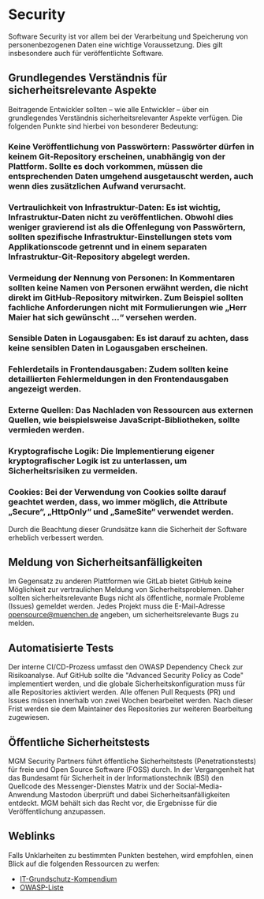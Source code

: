 # Security

Software Security ist vor allem bei der Verarbeitung und Speicherung von personenbezogenen Daten eine wichtige Voraussetzung. Dies gilt insbesondere auch für veröffentlichte Software.

## Grundlegendes Verständnis für sicherheitsrelevante Aspekte

Beitragende Entwickler sollten – wie alle Entwickler – über ein grundlegendes Verständnis sicherheitsrelevanter Aspekte verfügen. Die folgenden Punkte sind hierbei von besonderer Bedeutung:

### Keine Veröffentlichung von Passwörtern: Passwörter dürfen in keinem Git-Repository erscheinen, unabhängig von der Plattform. Sollte es doch vorkommen, müssen die entsprechenden Daten umgehend ausgetauscht werden, auch wenn dies zusätzlichen Aufwand verursacht.

### Vertraulichkeit von Infrastruktur-Daten: Es ist wichtig, Infrastruktur-Daten nicht zu veröffentlichen. Obwohl dies weniger gravierend ist als die Offenlegung von Passwörtern, sollten spezifische Infrastruktur-Einstellungen stets vom Applikationscode getrennt und in einem separaten Infrastruktur-Git-Repository abgelegt werden.

### Vermeidung der Nennung von Personen: In Kommentaren sollten keine Namen von Personen erwähnt werden, die nicht direkt im GitHub-Repository mitwirken. Zum Beispiel sollten fachliche Anforderungen nicht mit Formulierungen wie „Herr Maier hat sich gewünscht …“ versehen werden.

### Sensible Daten in Logausgaben: Es ist darauf zu achten, dass keine sensiblen Daten in Logausgaben erscheinen.

### Fehlerdetails in Frontendausgaben: Zudem sollten keine detaillierten Fehlermeldungen in den Frontendausgaben angezeigt werden.

### Externe Quellen: Das Nachladen von Ressourcen aus externen Quellen, wie beispielsweise JavaScript-Bibliotheken, sollte vermieden werden.

### Kryptografische Logik: Die Implementierung eigener kryptografischer Logik ist zu unterlassen, um Sicherheitsrisiken zu vermeiden.

### Cookies: Bei der Verwendung von Cookies sollte darauf geachtet werden, dass, wo immer möglich, die Attribute „Secure“, „HttpOnly“ und „SameSite“ verwendet werden.

Durch die Beachtung dieser Grundsätze kann die Sicherheit der Software erheblich verbessert werden.

## Meldung von Sicherheitsanfälligkeiten

Im Gegensatz zu anderen Plattformen wie GitLab bietet GitHub keine Möglichkeit zur vertraulichen Meldung von Sicherheitsproblemen. Daher sollten sicherheitsrelevante Bugs nicht als öffentliche, normale Probleme (Issues) gemeldet werden. Jedes Projekt muss die E-Mail-Adresse opensource@muenchen.de angeben, um sicherheitsrelevante Bugs zu melden.

## Automatisierte Tests

Der interne CI/CD-Prozess umfasst den OWASP Dependency Check zur Risikoanalyse. Auf GitHub sollte die "Advanced Security Policy as Code" implementiert werden, und die globale Sicherheitskonfiguration muss für alle Repositories aktiviert werden.
Alle offenen Pull Requests (PR) und Issues müssen innerhalb von zwei Wochen bearbeitet werden. Nach dieser Frist werden sie dem Maintainer des Repositories zur weiteren Bearbeitung zugewiesen.

## Öffentliche Sicherheitstests

MGM Security Partners führt öffentliche Sicherheitstests (Penetrationstests) für freie und Open Source Software (FOSS) durch. In der Vergangenheit hat das Bundesamt für Sicherheit in der Informationstechnik (BSI) den Quellcode des Messenger-Dienstes Matrix und der Social-Media-Anwendung Mastodon überprüft und dabei Sicherheitsanfälligkeiten entdeckt.
MGM behält sich das Recht vor, die Ergebnisse für die Veröffentlichung anzupassen.

## Weblinks

Falls Unklarheiten zu bestimmten Punkten bestehen, wird empfohlen, einen Blick auf die folgenden Ressourcen zu werfen:

- [IT-Grundschutz-Kompendium](https://www.bsi.bund.de/DE/Themen/Unternehmen-und-Organisationen/Standards-und-Zertifizierung/IT-Grundschutz/IT-Grundschutz-Kompendium/it-grundschutz-kompendium_node.html)
- [OWASP-Liste](https://owasp.org/www-project-top-ten/)
